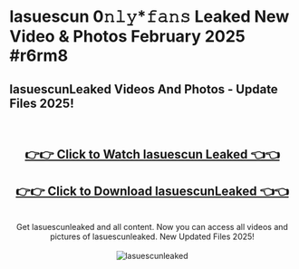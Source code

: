 # lasuescun 0𝚗𝚕𝚢*𝚏𝚊𝚗𝚜 Leaked New Video & Photos February 2025 #r6rm8

<h2>lasuescunLeaked Videos And Photos - Update Files 2025!</h2>
<br>
<div align="center">
<h2><a href="https://mediaupload.pro?title=lasuescun&ref=11F" rel="nofollow">👉👉 Click to Watch lasuescun Leaked 👈👈</a></h2>
<h2><a href="https://mediaupload.pro?title=lasuescun&ref=11F" rel="nofollow">👉👉 Click to Download lasuescunLeaked 👈👈</a></h2>
<br>
Get lasuescunleaked and all content. Now you can access all videos and pictures of lasuescunleaked. New Updated Files 2025!
<br>
<br>
<a href="https://mediaupload.pro?title=lasuescun&ref=11F" rel="nofollow" data-target="animated-image.originalLink"><img src="https://i.ibb.co/Gkj2r4b/banner.png" alt="lasuescunleaked" style="max-width: 100%; display: inline-block;" data-target="animated-image.originalImage"></a>
</div>
<br>

